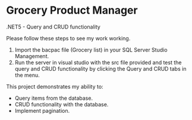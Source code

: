 # Grocery Product Manager

.NET5 - Query and CRUD functionality

Please follow these steps to see my work working.

1. Import the bacpac file (Grocery list) in your SQL Server Studio Management.
2. Run the server in visual studio with the src file provided and test the query and CRUD functionality by clicking the Query and CRUD tabs in the menu.

This project demonstrates my ability to:

- Query items from the database.
- CRUD functionality with the database.
- Implement pagination.
